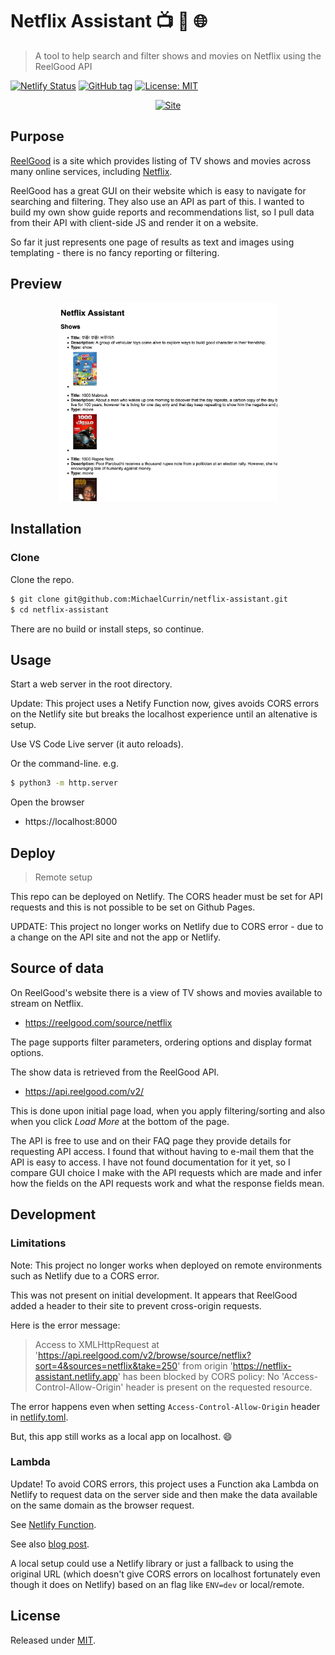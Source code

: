 # Netflix Assistant 📺 👀 🌐
> A tool to help search and filter shows and movies on Netflix using the ReelGood API

[![Netlify Status](https://api.netlify.com/api/v1/badges/e5dfdbec-c007-4323-a375-fc01798166e8/deploy-status)](https://app.netlify.com/sites/netflix-assistant/deploys)
[![GitHub tag](https://img.shields.io/github/tag/MichaelCurrin/netflix-assistant)](https://github.com/MichaelCurrin/netflix-assistant/releases/?include_prereleases&sort=semver)
[![License: MIT](https://img.shields.io/badge/License-MIT-blue)](#license)

<div align="center">

[![Site](https://img.shields.io/badge/Site-Netflix_Assistant-2ea44f?style=for-the-badge)](https://netflix-assistant.netlify.com/)

</div>


## Purpose

[ReelGood](https://reelgood.com) is a site which provides listing of TV shows and movies across many online services, including [Netflix](netflix.com/).

ReelGood has a great GUI on their website which is easy to navigate for searching and filtering. They also use an API as part of this. I wanted to build my own show guide reports and recommendations list, so I pull data from their API with client-side JS and render it on a website. 

So far it just represents one page of results as text and images using templating - there is no fancy reporting or filtering.


## Preview

<div align="center">
    <a href="https://netflix-assistant.netlify.com">
        <img src="/sample.png" alt="sample screenshot" width="350" />
    </a>
</div>


## Installation

### Clone

Clone the repo.

```sh
$ git clone git@github.com:MichaelCurrin/netflix-assistant.git
$ cd netflix-assistant
```

There are no build or install steps, so continue.

## Usage

Start a web server in the root directory.

Update: This project uses a Netify Function now, gives avoids CORS errors on the Netlify site but breaks the localhost experience until an altenative is setup.

Use VS Code Live server (it auto reloads).

Or the command-line. e.g.

```sh
$ python3 -m http.server
```

Open the browser

- https://localhost:8000


## Deploy
> Remote setup

This repo can be deployed on Netlify. The CORS header must be set for API requests and this is not possible to be set on Github Pages.

UPDATE: This project no longer works on Netlify due to CORS error - due to a change on the API site and not the app or Netlify.


## Source of data

On ReelGood's website there is a view of TV shows and movies available to stream on Netflix.

- https://reelgood.com/source/netflix

The page supports filter parameters, ordering options and display format options.

The show data is retrieved from the ReelGood API.

- https://api.reelgood.com/v2/

This is done upon initial page load, when you apply filtering/sorting and also when you click _Load More_ at the bottom of the page.

The API is free to use and on their FAQ page they provide details for requesting API access. I found that without having to e-mail them that the API is easy to access. I have not found documentation for it yet, so I compare GUI choice I make with the API requests which are made and infer how the fields on the API requests work and what the response fields mean.


## Development

### Limitations

Note: This project no longer works when deployed on remote environments such as Netlify due to a CORS error. 

This was not present on initial development. It appears that ReelGood added a header to their site to prevent cross-origin requests.

Here is the error message:

> Access to XMLHttpRequest at 'https://api.reelgood.com/v2/browse/source/netflix?sort=4&sources=netflix&take=250' from origin 'https://netflix-assistant.netlify.app' has been blocked by CORS policy: No 'Access-Control-Allow-Origin' header is present on the requested resource.

The error happens even when setting `Access-Control-Allow-Origin` header in [netlify.toml](netlify.toml).

But, this app still works as a local app on localhost. 😄

### Lambda

Update! To avoid CORS errors, this project uses a Function aka Lambda on Netlify to request data on the server side and then make the data available on the same domain as the browser request.

See [Netlify Function](https://www.netlify.com/products/functions/).

See also [blog post](https://dev.to/abusedmedia/using-netlify-functions-to-fetch-external-files-1a4b).

A local setup could use a Netlify library or just a fallback to using the original URL (which doesn't give CORS errors on localhost fortunately even though it does on Netlify) based on an flag like `ENV=dev` or local/remote.


## License

Released under [MIT](/LICENSE).
